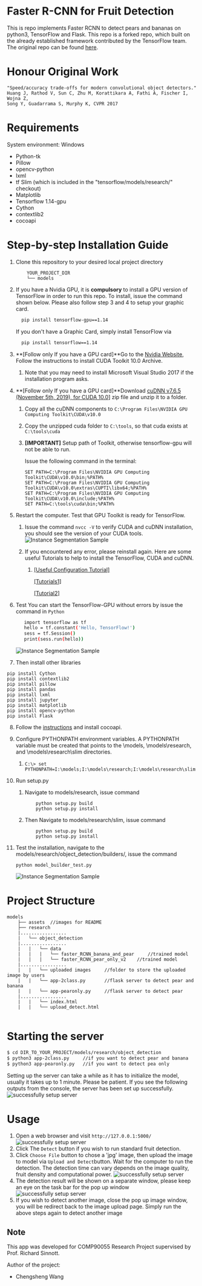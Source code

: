 # Faster R-CNN for Fruit Detection

This is repo implements Faster RCNN to detect pears and bananas on python3, TensorFlow and Flask. This repo is a forked repo, which built on the already established framework contributed by the TensorFlow team. The original repo can be found [here](https://github.com/tensorflow/models).

# Honour Original Work

```
"Speed/accuracy trade-offs for modern convolutional object detectors."
Huang J, Rathod V, Sun C, Zhu M, Korattikara A, Fathi A, Fischer I, Wojna Z,
Song Y, Guadarrama S, Murphy K, CVPR 2017
```

# Requirements

System environment: Windows

- Python-tk
- Pillow
- opencv-python
- lxml
- tf Slim (which is included in the "tensorflow/models/research/" checkout)
- Matplotlib
- Tensorflow 1.14-gpu
- Cython
- contextlib2
- cocoapi

# Step-by-step Installation Guide

1. Clone this repository to your desired local project directory

   ```
       YOUR_PROJECT_DIR
       └── models
   ```

2. If you have a Nvidia GPU, it is **compulsory** to install a GPU version of TensorFlow in order to run this repo. To install, issue the command shown below. Please also follow step 3 and 4 to setup your graphic card. 

   ```bash
     pip install tensorflow-gpu==1.14
   ```

   If you don't have a Graphic Card, simply install TensorFlow via

    ```bash
      pip install tensorflow==1.14
    ```

3. **[Follow only If you have a GPU card]**Go to the [Nvidia Website](https://developer.nvidia.com/cuda-10.0-download-archive), Follow the instructions to install CUDA Toolkit 10.0 Archive. 

   1. Note that you may need to install Microsoft Visual Studio 2017 if the installation program asks.

4. **[Follow only If you have a GPU card]**Download [cuDNN v7.6.5 (November 5th, 2019), for CUDA 10.0](https://developer.nvidia.com/rdp/cudnn-download#a-collapse765-10)] zip file and unzip it to a folder. 

   1. Copy all the cuDNN components to `C:\Program Files\NVIDIA GPU Computing Toolkit\CUDA\v10.0 ` 

   2. Copy the unzipped cuda folder to `C:\tools`, so that cuda exists at `C:\tools\cuda` 

   3. **[IMPORTANT]** Setup path of Toolkit, otherwise tensorflow-gpu will not be able to run. 

      Issue the following command in the terminal:

      ```
      SET PATH=C:\Program Files\NVIDIA GPU Computing Toolkit\CUDA\v10.0\bin;%PATH%
      SET PATH=C:\Program Files\NVIDIA GPU Computing Toolkit\CUDA\v10.0\extras\CUPTI\libx64;%PATH%
      SET PATH=C:\Program Files\NVIDIA GPU Computing Toolkit\CUDA\v10.0\include;%PATH%
      SET PATH=C:\tools\cuda\bin;%PATH%
      ```

5. Restart the computer. Test that GPU Toolkit is ready for TensorFlow. 

   1. Issue the command `nvcc -V` to verify CUDA and cuDNN installation, you should see the version of your CUDA tools. 
      ![Instance Segmentation Sample](assets/cuda_test.jpg)

   2. If you encountered any error, please reinstall again. Here are some useful Tutorials to help to install the TensorFlow, CUDA and cuDNN. 

      1. [[Useful Configuration Tutorial]](https://tensorflow-object-detection-api-tutorial.readthedocs.io/en/latest/install.html)  

         [[Tutorials1]](https://www.tensorflow.org/install/gpu) 

         [[Tutorial2]](https://docs.nvidia.com/deeplearning/sdk/cudnn-install/index.html#install-windows) 

6. Test You can start the TensorFlow-GPU without errors by issue the command in `Python` 

   ```bash
      import tensorflow as tf
      hello = tf.constant('Hello, TensorFlow!')
      sess = tf.Session()
      print(sess.run(hello))
   ```

   ![Instance Segmentation Sample](assets/gpu_test.jpg)   

7. Then install other libraries

```
pip install Cython
pip install contextlib2
pip install pillow
pip install pandas
pip install lxml
pip install jupyter
pip install matplotlib
pip install opencv-python
pip install Flask
```

8. Follow the [instructions](https://github.com/philferriere/cocoapi) and install cocoapi. 

9. Configure PYTHONPATH environment variables. A PYTHONPATH variable must be created that points to the \models, \models\research, and \models\research\slim directories.

   1. ```
      C:\> set PYTHONPATH=I:\models;I:\models\research;I:\models\research\slim
      ```

10. Run setup.py

    1. Navigate to models/research, issue command 

       ```
           python setup.py build
           python setup.py install
       ```

    2. Then Navigate to models/research/slim, issue command

       ```
           python setup.py build
           python setup.py install
       ```

11. Test the installation, navigate to the models/research/object_detection/builders/, issue the command

        python model_builder_test.py

    ![Instance Segmentation Sample](assets/builder_test.JPG) 

# Project Structure

```
models
    ├── assets  //images for README
    ├── research 
    |.................
    |   └── object_detection
    |.................
    |   |   └── data
    |   |   |   └── faster_RCNN_banana_and_pear 	//trained model
    |   |   |   └── faster_RCNN_pear_only_v2 	//trained model
    |.................
    |   |   └── uploaded images		//folder to store the uploaded image by users
    |   |   └── app-2class.py		//flask server to detect pear and banana
    |   |   └── app-pearonly.py		//flask server to detect pear
    |.................
    |   |   └── index.html
    |   |   └── upload_detect.html
    
```

# Starting the server

```bash
$ cd DIR_TO_YOUR_PROJECT/models/research/object_detection
$ python3 app-2class.py		//if you want to detect pear and banana
$ python3 app-pearonly.py	//if you want to detect pea only
```

Setting up the server can take a while as it has to initialize the model, usually it takes up to 1 minute. Please be patient. If you see the following outputs from the console, the server has been set up successfully.
![successfully setup server](assets/setup_success.JPG)

# Usage

1. Open a web browser and visit `http://127.0.0.1:5000/`![successfully setup server](assets/home_page.JPG)
2. Click The `Detect` button if you wish to run standard fruit detection. 
3. Click `Choose File` button to chose a 'jpg' image, then upload the image to model via `Upload and Detect`button. Wait for the computer to run the detection. The detection time can vary depends on the image quality, fruit density and computational power. ![successfully setup server](assets/upload.JPG)
4. The detection result will be shown on a separate window, please keep an eye on the task bar for the pop up window![successfully setup server](assets/result.JPG)
5. If you wish to detect another image, close the pop up image window, you will be redirect back to the image upload page. Simply run the above steps again to detect another image

## Note

This app was developed for COMP90055 Research Project supervised by Prof. Richard Sinnott.

Author of the project:

- Chengsheng Wang
